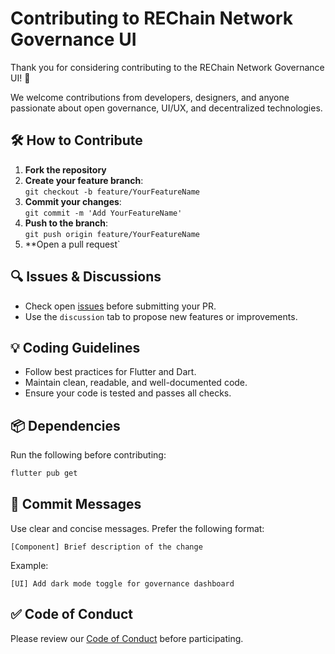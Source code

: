 # Contributing to REChain Network Governance UI

Thank you for considering contributing to the REChain Network Governance UI! 🚀

We welcome contributions from developers, designers, and anyone passionate about open governance, UI/UX, and decentralized technologies.

## 🛠 How to Contribute

1. **Fork the repository**
2. **Create your feature branch**:  
   `git checkout -b feature/YourFeatureName`
3. **Commit your changes**:  
   `git commit -m 'Add YourFeatureName'`
4. **Push to the branch**:  
   `git push origin feature/YourFeatureName`
5. **Open a pull request`

## 🔍 Issues & Discussions

- Check open [issues](https://github.com/REChain-Network-Solutions/REChain-Network-Governance-UI/issues) before submitting your PR.
- Use the `discussion` tab to propose new features or improvements.

## 💡 Coding Guidelines

- Follow best practices for Flutter and Dart.
- Maintain clean, readable, and well-documented code.
- Ensure your code is tested and passes all checks.

## 📦 Dependencies

Run the following before contributing:
```bash
flutter pub get
```

## 📑 Commit Messages

Use clear and concise messages. Prefer the following format:

```
[Component] Brief description of the change
```

Example:
```
[UI] Add dark mode toggle for governance dashboard
```

## ✅ Code of Conduct

Please review our [Code of Conduct](./CODE_OF_CONDUCT.md) before participating.

